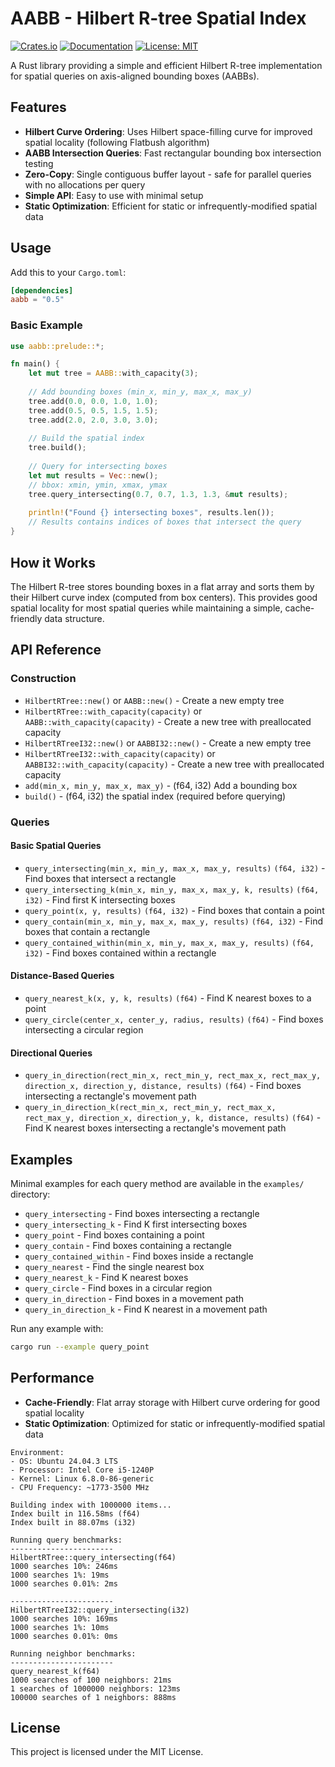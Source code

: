 # AABB - Hilbert R-tree Spatial Index
[![Crates.io](https://img.shields.io/crates/v/aabb.svg?color=blue)](https://crates.io/crates/aabb)
[![Documentation](https://docs.rs/aabb/badge.svg)](https://docs.rs/aabb)
[![License: MIT](https://img.shields.io/badge/License-MIT-blue.svg)](https://opensource.org/licenses/MIT)


A Rust library providing a simple and efficient Hilbert R-tree implementation for spatial queries on axis-aligned bounding boxes (AABBs).

## Features

- **Hilbert Curve Ordering**: Uses Hilbert space-filling curve for improved spatial locality (following Flatbush algorithm)
- **AABB Intersection Queries**: Fast rectangular bounding box intersection testing
- **Zero-Copy**: Single contiguous buffer layout - safe for parallel queries with no allocations per query
- **Simple API**: Easy to use with minimal setup
- **Static Optimization**: Efficient for static or infrequently-modified spatial data

## Usage

Add this to your `Cargo.toml`:

```toml
[dependencies]
aabb = "0.5"
```

### Basic Example

```rust
use aabb::prelude::*;

fn main() {
    let mut tree = AABB::with_capacity(3);
    
    // Add bounding boxes (min_x, min_y, max_x, max_y)
    tree.add(0.0, 0.0, 1.0, 1.0);
    tree.add(0.5, 0.5, 1.5, 1.5);
    tree.add(2.0, 2.0, 3.0, 3.0);
    
    // Build the spatial index
    tree.build();
    
    // Query for intersecting boxes
    let mut results = Vec::new();
    // bbox: xmin, ymin, xmax, ymax 
    tree.query_intersecting(0.7, 0.7, 1.3, 1.3, &mut results);
    
    println!("Found {} intersecting boxes", results.len());
    // Results contains indices of boxes that intersect the query
}
```

## How it Works

The Hilbert R-tree stores bounding boxes in a flat array and sorts them by their Hilbert curve index (computed from box centers). This provides good spatial locality for most spatial queries while maintaining a simple, cache-friendly data structure.

## API Reference

### Construction
- `HilbertRTree::new()` or `AABB::new()` - Create a new empty tree
- `HilbertRTree::with_capacity(capacity)` or `AABB::with_capacity(capacity)` - Create a new tree with preallocated capacity
- `HilbertRTreeI32::new()` or `AABBI32::new()` - Create a new empty tree
- `HilbertRTreeI32::with_capacity(capacity)` or `AABBI32::with_capacity(capacity)` - Create a new tree with preallocated capacity
- `add(min_x, min_y, max_x, max_y)` - (f64, i32) Add a bounding box
- `build()` - (f64, i32) the spatial index (required before querying)

### Queries

#### Basic Spatial Queries
- `query_intersecting(min_x, min_y, max_x, max_y, results)` `(f64, i32)` - Find boxes that intersect a rectangle
- `query_intersecting_k(min_x, min_y, max_x, max_y, k, results)` `(f64, i32)` - Find first K intersecting boxes
- `query_point(x, y, results)` `(f64, i32)` - Find boxes that contain a point
- `query_contain(min_x, min_y, max_x, max_y, results)` `(f64, i32)` - Find boxes that contain a rectangle
- `query_contained_within(min_x, min_y, max_x, max_y, results)` `(f64, i32)` - Find boxes contained within a rectangle

#### Distance-Based Queries
- `query_nearest_k(x, y, k, results)` `(f64)` - Find K nearest boxes to a point
- `query_circle(center_x, center_y, radius, results)` `(f64)` - Find boxes intersecting a circular region

#### Directional Queries
- `query_in_direction(rect_min_x, rect_min_y, rect_max_x, rect_max_y, direction_x, direction_y, distance, results)` `(f64)` - Find boxes intersecting a rectangle's movement path
- `query_in_direction_k(rect_min_x, rect_min_y, rect_max_x, rect_max_y, direction_x, direction_y, k, distance, results)` `(f64)` - Find K nearest boxes intersecting a rectangle's movement path

## Examples

Minimal examples for each query method are available in the `examples/` directory:

- `query_intersecting` - Find boxes intersecting a rectangle
- `query_intersecting_k` - Find K first intersecting boxes
- `query_point` - Find boxes containing a point
- `query_contain` - Find boxes containing a rectangle
- `query_contained_within` - Find boxes inside a rectangle
- `query_nearest` - Find the single nearest box
- `query_nearest_k` - Find K nearest boxes
- `query_circle` - Find boxes in a circular region
- `query_in_direction` - Find boxes in a movement path
- `query_in_direction_k` - Find K nearest in a movement path

Run any example with:
```bash
cargo run --example query_point
```

## Performance

- **Cache-Friendly**: Flat array storage with Hilbert curve ordering for good spatial locality
- **Static Optimization**: Optimized for static or infrequently-modified spatial data

```
Environment:
- OS: Ubuntu 24.04.3 LTS
- Processor: Intel Core i5-1240P
- Kernel: Linux 6.8.0-86-generic 
- CPU Frequency: ~1773-3500 MHz

Building index with 1000000 items...
Index built in 116.58ms (f64)
Index built in 88.07ms (i32)

Running query benchmarks:
-----------------------
HilbertRTree::query_intersecting(f64)
1000 searches 10%: 246ms
1000 searches 1%: 19ms
1000 searches 0.01%: 2ms

-----------------------
HilbertRTreeI32::query_intersecting(i32)
1000 searches 10%: 169ms
1000 searches 1%: 10ms
1000 searches 0.01%: 0ms

Running neighbor benchmarks:
-----------------------
query_nearest_k(f64)
1000 searches of 100 neighbors: 21ms
1 searches of 1000000 neighbors: 123ms
100000 searches of 1 neighbors: 888ms

```


## License

This project is licensed under the MIT License.